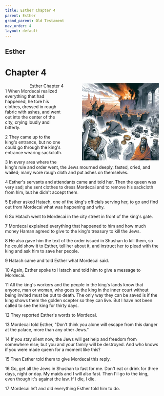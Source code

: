 ```yaml
---
title: Esther Chapter 4
parent: Esther
grand_parent: Old Testament
nav_order: 4
layout: default
---
```


## Esther

# Chapter 4

<div style="clear: both; text-align: right;">
    <img src="/assets/Image/Esther/500/4.jpg" alt="Esther Chapter 4" class="chapter-image" style="max-width: 50%; height: auto; float: right; margin: 0 0 10px 10px; padding-left: 10%;">
    <figcaption style="font-size: 14px;">Esther Chapter 4</figcaption>
</div>
1 When Mordecai realized everything that had happened, he tore his clothes, dressed in rough fabric with ashes, and went out into the center of the city, crying loudly and bitterly.

2 They came up to the king's entrance, but no one could go through the king's entrance wearing sackcloth.

3 In every area where the king's rule and order went, the Jews mourned deeply, fasted, cried, and wailed; many wore rough cloth and put ashes on themselves.

4 Esther's servants and attendants came and told her. Then the queen was very sad; she sent clothes to dress Mordecai and to remove his sackcloth from him, but he didn't accept them.

5 Esther asked Hatach, one of the king's officials serving her, to go and find out from Mordecai what was happening and why.

6 So Hatach went to Mordecai in the city street in front of the king's gate.

7 Mordecai explained everything that happened to him and how much money Haman agreed to give to the king's treasury to kill the Jews.

8 He also gave him the text of the order issued in Shushan to kill them, so he could show it to Esther, tell her about it, and instruct her to plead with the king and ask him to save her people.

9 Hatach came and told Esther what Mordecai said.

10 Again, Esther spoke to Hatach and told him to give a message to Mordecai.

11 All the king's workers and the people in the king's lands know that anyone, man or woman, who goes to the king in the inner court without being invited must be put to death. The only way they can be saved is if the king shows them the golden scepter so they can live. But I have not been called to see the king for thirty days.

12 They reported Esther's words to Mordecai.

13 Mordecai told Esther, "Don't think you alone will escape from this danger at the palace, more than any other Jews."

14 If you stay silent now, the Jews will get help and freedom from somewhere else; but you and your family will be destroyed. And who knows if you were made queen for a moment like this?

15 Then Esther told them to give Mordecai this reply.

16 Go, get all the Jews in Shushan to fast for me. Don't eat or drink for three days, night or day. My maids and I will also fast. Then I'll go to the king, even though it's against the law. If I die, I die.

17 Mordecai left and did everything Esther told him to do.


